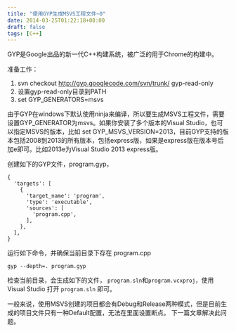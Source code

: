 ```yaml
---
title: "使用GYP生成MSVS工程文件~0"
date: 2014-03-25T01:22:18+08:00
draft: false
tags: [C++]
---
```


GYP是Google出品的新一代C++构建系统，被广泛的用于Chrome的构建中。

准备工作：

1. svn checkout http://gyp.googlecode.com/svn/trunk/ gyp-read-only
2. 设置gyp-read-only目录到PATH
3. set GYP_GENERATORS=msvs

由于GYP在windows下默认使用ninja来编译，所以要生成MSVS工程文件，需要设置GYP_GENERATOR为msvs。如果你安装了多个版本的Visual Studio，也可以指定MSVS的版本，比如 set GYP_MSVS_VERSION=2013，目前GYP支持的版本包括2008到2013的所有版本，包括express版，如果是express版在版本号后加e即可。比如2013e为Visual Studio 2013 express版。

创建如下的GYP文件，program.gyp，
```
{
  'targets': [
    {
      'target_name': 'program',
      'type': 'executable',
      'sources': [
        'program.cpp',
      ],
    },
  ],
}
```
运行如下命令，并确保当前目录下存在 program.cpp
```
gyp --depth=. program.gyp
```
检查当前目录，会生成如下的文件，
`program.sln`和`program.vcxproj`，使用 Visual Studio 打开 `program.sln` 即可。

一般来说，使用MSVS创建的项目都会有Debug和Release两种模式，但是目前生成的项目文件只有一种Default配置，无法在里面设置断点。 下一篇文章解决此问题。